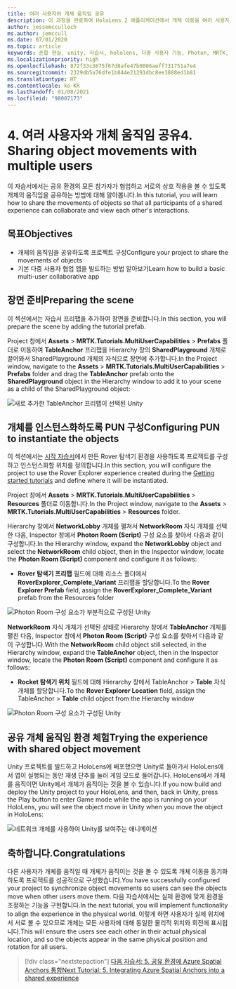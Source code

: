 ```yaml
---
title: 여러 사용자와 개체 움직임 공유
description: 이 과정을 완료하여 HoloLens 2 애플리케이션에서 개체 이동을 여러 사용자와 공유하는 방법을 알아봅니다.
author: jessemcculloch
ms.author: jemccull
ms.date: 07/01/2020
ms.topic: article
keywords: 혼합 현실, unity, 자습서, hololens, 다중 사용자 기능, Photon, MRTK, mixed reality toolkit, UWP, Azure spatial anchors
ms.localizationpriority: high
ms.openlocfilehash: 872f33c3675f67d8afe47b0006aeff731751a7e4
ms.sourcegitcommit: 2329db5a76dfe1b844e21291dbc8ee3888ed1b81
ms.translationtype: HT
ms.contentlocale: ko-KR
ms.lasthandoff: 01/08/2021
ms.locfileid: "98007173"
---
```

# <a name="4-sharing-object-movements-with-multiple-users"></a><span data-ttu-id="1040d-104">4. 여러 사용자와 개체 움직임 공유</span><span class="sxs-lookup"><span data-stu-id="1040d-104">4. Sharing object movements with multiple users</span></span>

<span data-ttu-id="1040d-105">이 자습서에서는 공유 환경의 모든 참가자가 협업하고 서로의 상호 작용을 볼 수 있도록 개체의 움직임을 공유하는 방법에 대해 알아봅니다.</span><span class="sxs-lookup"><span data-stu-id="1040d-105">In this tutorial, you will learn how to share the movements of objects so that all participants of a shared experience can collaborate and view each other's interactions.</span></span>

## <a name="objectives"></a><span data-ttu-id="1040d-106">목표</span><span class="sxs-lookup"><span data-stu-id="1040d-106">Objectives</span></span>

* <span data-ttu-id="1040d-107">개체의 움직임을 공유하도록 프로젝트 구성</span><span class="sxs-lookup"><span data-stu-id="1040d-107">Configure your project to share the movements of objects</span></span>
* <span data-ttu-id="1040d-108">기본 다중 사용자 협업 앱을 빌드하는 방법 알아보기</span><span class="sxs-lookup"><span data-stu-id="1040d-108">Learn how to build a basic multi-user collaborative app</span></span>

## <a name="preparing-the-scene"></a><span data-ttu-id="1040d-109">장면 준비</span><span class="sxs-lookup"><span data-stu-id="1040d-109">Preparing the scene</span></span>

<span data-ttu-id="1040d-110">이 섹션에서는 자습서 프리팹을 추가하여 장면을 준비합니다.</span><span class="sxs-lookup"><span data-stu-id="1040d-110">In this section, you will prepare the scene by adding the tutorial prefab.</span></span>

<span data-ttu-id="1040d-111">Project 창에서 **Assets** > **MRTK.Tutorials.MultiUserCapabilities** > **Prefabs** 폴더로 이동하여 **TableAnchor** 프리팹을 Hierarchy 창의 **SharedPlayground** 개체로 끌어와서 SharedPlayground 개체의 자식으로 장면에 추가합니다.</span><span class="sxs-lookup"><span data-stu-id="1040d-111">In the Project window, navigate to the **Assets** > **MRTK.Tutorials.MultiUserCapabilities** > **Prefabs** folder and drag the **TableAnchor** prefab onto the **SharedPlayground** object in the Hierarchy window to add it to your scene as a child of the SharedPlayground object:</span></span>

![새로 추가한 TableAnchor 프리팹이 선택된 Unity](images/mr-learning-sharing/sharing-04-section1-step1-1.png)

## <a name="configuring-pun-to-instantiate-the-objects"></a><span data-ttu-id="1040d-113">개체를 인스턴스화하도록 PUN 구성</span><span class="sxs-lookup"><span data-stu-id="1040d-113">Configuring PUN to instantiate the objects</span></span>

<span data-ttu-id="1040d-114">이 섹션에서는 [시작 자습서](mr-learning-base-01.md)에서 만든 Rover 탐색기 환경을 사용하도록 프로젝트를 구성하고 인스턴스화할 위치를 정의합니다.</span><span class="sxs-lookup"><span data-stu-id="1040d-114">In this section, you will configure the project to use the Rover Explorer experience created during the [Getting started tutorials](mr-learning-base-01.md) and define where it will be instantiated.</span></span>

<span data-ttu-id="1040d-115">Project 창에서 **Assets** > **MRTK.Tutorials.MultiUserCapabilities** > **Resources** 폴더로 이동합니다.</span><span class="sxs-lookup"><span data-stu-id="1040d-115">In the Project window, navigate to the **Assets** > **MRTK.Tutorials.MultiUserCapabilities** > **Resources** folder.</span></span>

<span data-ttu-id="1040d-116">Hierarchy 창에서 **NetworkLobby** 개체를 펼쳐서 **NetworkRoom** 자식 개체를 선택한 다음, Inspector 창에서 **Photon Room (Script)** 구성 요소를 찾아서 다음과 같이 구성합니다.</span><span class="sxs-lookup"><span data-stu-id="1040d-116">In the Hierarchy window, expand the **NetworkLobby** object and select the **NetworkRoom** child object, then in the Inspector window, locate the **Photon Room (Script)** component and configure it as follows:</span></span>

* <span data-ttu-id="1040d-117">**Rover 탐색기 프리팹** 필드에 대해 리소스 폴더에서 **RoverExplorer_Complete_Variant** 프리팹을 할당합니다.</span><span class="sxs-lookup"><span data-stu-id="1040d-117">To the **Rover Explorer Prefab** field, assign the **RoverExplorer_Complete_Variant** prefab from the Resources folder</span></span>

![Photon Room 구성 요소가 부분적으로 구성된 Unity](images/mr-learning-sharing/sharing-04-section2-step1-1.png)

<span data-ttu-id="1040d-119">**NetworkRoom** 자식 개체가 선택된 상태로 Hierarchy 창에서 **TableAnchor** 개체를 펼친 다음, Inspector 창에서 **Photon Room (Script)** 구성 요소를 찾아서 다음과 같이 구성합니다.</span><span class="sxs-lookup"><span data-stu-id="1040d-119">With the **NetworkRoom** child object still selected, in the Hierarchy window, expand the **TableAnchor** object, then in the Inspector window, locate the **Photon Room (Script)** component and configure it as follows:</span></span>

* <span data-ttu-id="1040d-120">**Rocket 탐색기 위치** 필드에 대해 Hierarchy 창에서 TableAnchor > **Table** 자식 개체를 할당합니다.</span><span class="sxs-lookup"><span data-stu-id="1040d-120">To the **Rover Explorer Location** field, assign the TableAnchor > **Table** child object from the Hierarchy window</span></span>

![Photon Room 구성 요소가 구성된 Unity](images/mr-learning-sharing/sharing-04-section2-step1-2.png)

## <a name="trying-the-experience-with-shared-object-movement"></a><span data-ttu-id="1040d-122">공유 개체 움직임 환경 체험</span><span class="sxs-lookup"><span data-stu-id="1040d-122">Trying the experience with shared object movement</span></span>

<span data-ttu-id="1040d-123">Unity 프로젝트를 빌드하고 HoloLens에 배포했으면 Unity로 돌아가서 HoloLens에서 앱이 실행되는 동안 재생 단추를 눌러 게임 모드로 들어갑니다. HoloLens에서 개체를 움직이면 Unity에서 개체가 움직이는 것을 볼 수 있습니다.</span><span class="sxs-lookup"><span data-stu-id="1040d-123">If you now build and deploy the Unity project to your HoloLens, and then, back in Unity, press the Play button to enter Game mode while the app is running on your HoloLens, you will see the object move in Unity when you move the object in HoloLens:</span></span>

![네트워크 개체를 사용하여 Unity를 보여주는 애니메이션](images/mr-learning-sharing/sharing-04-section3-step1-1.gif)

## <a name="congratulations"></a><span data-ttu-id="1040d-125">축하합니다.</span><span class="sxs-lookup"><span data-stu-id="1040d-125">Congratulations</span></span>

<span data-ttu-id="1040d-126">다른 사용자가 개체를 움직일 때 개체가 움직이는 것을 볼 수 있도록 개체 이동을 동기화하도록 프로젝트를 성공적으로 구성했습니다.</span><span class="sxs-lookup"><span data-stu-id="1040d-126">You have successfully configured your project to synchronize object movements so users can see the objects move when other users move them.</span></span> <span data-ttu-id="1040d-127">다음 자습서에서는 실제 환경에 맞게 환경을 조정하는 기능을 구현합니다.</span><span class="sxs-lookup"><span data-stu-id="1040d-127">In the next tutorial, you will implement functionality to align the experience in the physical world.</span></span> <span data-ttu-id="1040d-128">이렇게 하면 사용자가 실제 위치에서 서로 볼 수 있으므로 개체는 모든 사용자에 대해 동일한 물리적 위치와 회전에 표시됩니다.</span><span class="sxs-lookup"><span data-stu-id="1040d-128">This will ensure the users see each other in their actual physical location, and so the objects appear in the same physical position and rotation for all users.</span></span>

> [!div class="nextstepaction"]
> [<span data-ttu-id="1040d-129">다음 자습서: 5. 공유 환경에 Azure Spatial Anchors 통합</span><span class="sxs-lookup"><span data-stu-id="1040d-129">Next Tutorial: 5. Integrating Azure Spatial Anchors into a shared experience</span></span>](mr-learning-sharing-05.md)
